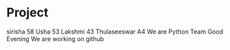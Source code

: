 # Project
sirisha 58
Usha 53
Lakshmi 43
Thulaseeswar A4
We are Python Team
Good Evening
We are working on github
